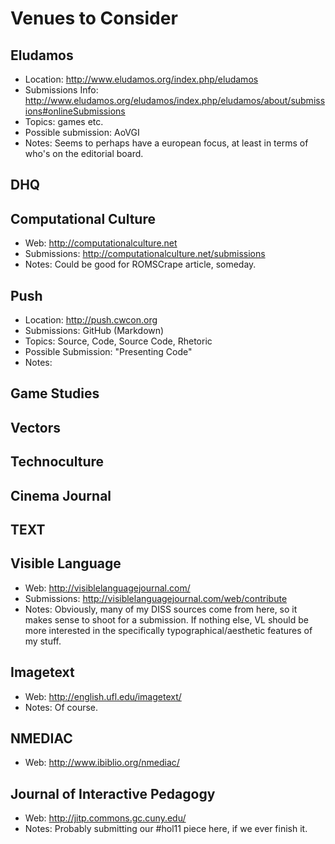 # Venues to Consider
## Eludamos
 * Location: http://www.eludamos.org/index.php/eludamos
 * Submissions Info: http://www.eludamos.org/eludamos/index.php/eludamos/about/submissions#onlineSubmissions
 * Topics: games etc.
 * Possible submission: AoVGI
 * Notes: Seems to perhaps have a european focus, at least in terms of who's on the editorial board.
 
## DHQ
 
## Computational Culture
 * Web: http://computationalculture.net
 * Submissions: http://computationalculture.net/submissions
 * Notes: Could be good for ROMSCrape article, someday.

## Push
 * Location: http://push.cwcon.org 
 * Submissions: GitHub (Markdown)
 * Topics: Source, Code, Source Code, Rhetoric
 * Possible Submission: "Presenting Code"
 * Notes:

## Game Studies
 
## Vectors
 
## Technoculture

## Cinema Journal

## TEXT

## Visible Language
 * Web: http://visiblelanguagejournal.com/
 * Submissions: http://visiblelanguagejournal.com/web/contribute
 * Notes: Obviously, many of my DISS sources come from here, so it makes sense to shoot for a submission. If nothing else, VL should be more interested in the specifically typographical/aesthetic features of my stuff.

## Imagetext
 * Web: http://english.ufl.edu/imagetext/
 * Notes: Of course.

## NMEDIAC
 * Web: http://www.ibiblio.org/nmediac/

## Journal of Interactive Pedagogy
 * Web: http://jitp.commons.gc.cuny.edu/
 * Notes: Probably submitting our #hol11 piece here, if we ever finish it.
